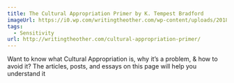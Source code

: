 ```yaml
---
title: The Cultural Appropriation Primer by K. Tempest Bradford
imageUrl: https://i0.wp.com/writingtheother.com/wp-content/uploads/2018/08/CAheader.png?fit=752%2C440&ssl=1
tags:
  - Sensitivity
url: http://writingtheother.com/cultural-appropriation-primer/
---
```


Want to know what Cultural Appropriation is, why it’s a problem, & how to avoid it? The articles, posts, and essays on this page will help you understand it
